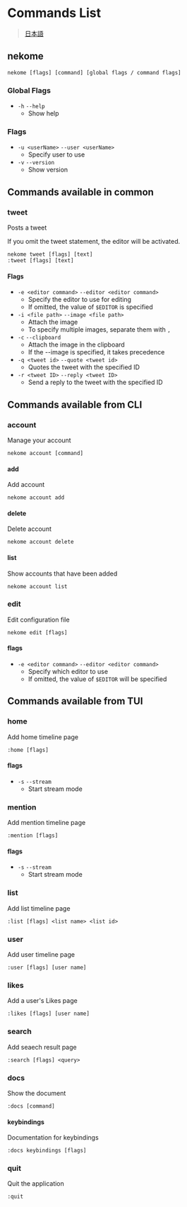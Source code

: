 # Commands List

> [日本語](../ja/commands.md)

## nekome

```
nekome [flags] [command] [global flags / command flags]
```

### Global Flags

- `-h` `--help`
  - Show help

### Flags

- `-u <userName>` `--user <userName>`
  - Specify user to use
- `-v` `--version`
  - Show version

## Commands available in common

### tweet

Posts a tweet

If you omit the tweet statement, the editor will be activated.

```
nekome tweet [flags] [text]
:tweet [flags] [text]
```

#### Flags

- `-e <editor command>` `--editor <editor command>`
  - Specify the editor to use for editing
  - If omitted, the value of `$EDITOR` is specified
- `-i <file path>` `--image <file path>`
  - Attach the image
  - To specify multiple images, separate them with `,`
- `-c` `--clipboard`
  - Attach the image in the clipboard
  - If the --image is specified, it takes precedence
- `-q <tweet id>` `--quote <tweet id>`
  - Quotes the tweet with the specified ID
- `-r <tweet ID>` `--reply <tweet ID>`
  - Send a reply to the tweet with the specified ID

## Commands available from CLI

### account

Manage your account

```
nekome account [command]
```

#### add

Add account

```
nekome account add
```

#### delete

Delete account

```
nekome account delete
```

#### list

Show accounts that have been added

```
nekome account list
```

### edit

Edit configuration file

```
nekome edit [flags]
```

#### flags

- `-e <editor command>` `--editor <editor command>`
  - Specify which editor to use
  - If omitted, the value of `$EDITOR` will be specified

## Commands available from TUI

### home

Add home timeline page

```
:home [flags]
```

#### flags

- `-s` `--stream`
  - Start stream mode

### mention

Add mention timeline page

```
:mention [flags]
```

#### flags

- `-s` `--stream`
  - Start stream mode

### list

Add list timeline page

```
:list [flags] <list name> <list id>
```

### user

Add user timeline page

```
:user [flags] [user name]
```

### likes

Add a user's Likes page

```
:likes [flags] [user name]
```

### search

Add seaech result page

```
:search [flags] <query>
```

### docs

Show the document

```
:docs [command]
```

#### keybindings

Documentation for keybindings

```
:docs keybindings [flags]
```

### quit

Quit the application

```
:quit
```
